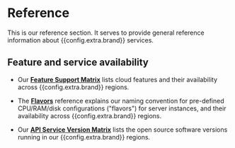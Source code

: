 # Reference

This is our reference section. It serves to provide general reference
information about {{config.extra.brand}} services.

## Feature and service availability

* Our **[Feature Support Matrix](features/index.md)** lists cloud
  features and their availability across {{config.extra.brand}}
  regions.

* The **[Flavors](flavors/index.md)** reference explains our naming
  convention for pre-defined CPU/RAM/disk configurations ("flavors")
  for server instances, and their availability across
  {{config.extra.brand}} regions.

* Our **[API Service Version Matrix](versions/index.md)** lists the
  open source software versions running in our {{config.extra.brand}}
  regions.
